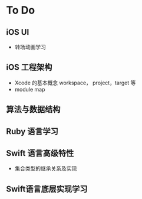 # To Do

## iOS  UI
- 转场动画学习 


## iOS 工程架构 
- Xcode 的基本概念 workspace， project，target 等
- module map 


## 算法与数据结构


## Ruby 语言学习


## Swift 语言高级特性
- 集合类型的继承关系及实现 

## Swift语言底层实现学习 